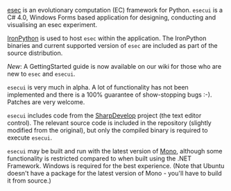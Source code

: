 [esec](http://github.com/zooba/esec) is an evolutionary computation (EC) framework for Python. `esecui` is a C# 4.0, Windows Forms based application for designing, conducting and visualising an esec experiment.

[IronPython](http://ironpython.codeplex.com) is used to host `esec` within the application. The IronPython binaries and current supported version of `esec` are included as part of the source distribution.

*New*: A GettingStarted guide is now available on our wiki for those who are new to `esec` and `esecui`.


`esecui` is very much in alpha. A lot of functionality has not been implemented and there is a 100% guarantee of show-stopping bugs :-). Patches are very welcome.

`esecui` includes code from the [SharpDevelop](http://www.icsharpcode.net/) project (the text editor control). The relevant source code is included in the repository (slightly modified from the original), but only the compiled binary is required to execute `esecui`.

`esecui` may be built and run with the latest version of [Mono](http://www.mono-project.com/), although some functionality is restricted compared to when built using the .NET Framework. Windows is required for the best experience. (Note that Ubuntu doesn't have a package for the latest version of Mono - you'll have to build it from source.)
